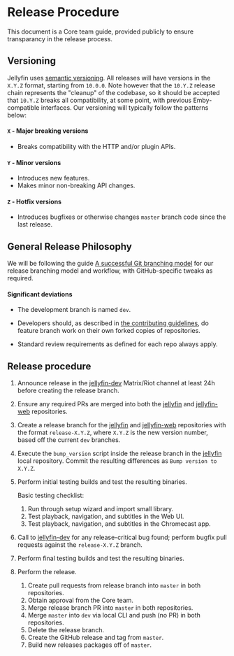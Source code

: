 # Release Procedure

This document is a Core team guide, provided publicly to ensure transparancy in the release process.

## Versioning

Jellyfin uses [semantic versioning](https://semver.org). All releases will have versions in the `X.Y.Z` format, starting from `10.0.0`. Note however that the `10.Y.Z` release chain represents the "cleanup" of the codebase, so it should be accepted that `10.Y.Z` breaks all compatibility, at some point, with previous Emby-compatible interfaces. Our versioning will typically follow the patterns below:

#### `X` - Major breaking versions

* Breaks compatibility with the HTTP and/or plugin APIs.

#### `Y` - Minor versions

* Introduces new features.
* Makes minor non-breaking API changes.

#### `Z` - Hotfix versions

* Introduces bugfixes or otherwise changes `master` branch code since the last release.

## General Release Philosophy

We will be following the guide [A successful Git branching model](https://nvie.com/posts/a-successful-git-branching-model/) for our release branching model and workflow, with GitHub-specific tweaks as required.

#### Significant deviations

* The development branch is named `dev`.

* Developers should, as described in [the contributing guidelines](/developer-docs/contributing), do feature branch work on their own forked copies of repositories.

* Standard review requirements as defined for each repo always apply.

## Release procedure

1. Announce release in the [jellyfin-dev](https://matrix.to/#/#jellyfin-dev:matrix.org) Matrix/Riot channel at least 24h before creating the release branch.

1. Ensure any required PRs are merged into both the [jellyfin](https://github.com/jellyfin/jellyfin) and [jellyfin-web](https://github.com/jellyfin/jellyfin-web) repositories.

1. Create a release branch for the [jellyfin](https://github.com/jellyfin/jellyfin) and [jellyfin-web](https://github.com/jellyfin/jellyfin-web) repositories with the format `release-X.Y.Z`, where `X.Y.Z` is the new version number, based off the current `dev` branches.

1. Execute the `bump_version` script inside the release branch in the [jellyfin](https://github.com/jellyfin/jellyfin) local repository. Commit the resulting differences as `Bump version to X.Y.Z`.

1. Perform initial testing builds and test the resulting binaries.

    Basic testing checklist:

    1. Run through setup wizard and import small library.  
    1. Test playback, navigation, and subtitles in the Web UI.  
    1. Test playback, navigation, and subtitles in the Chromecast app.  

1. Call to [jellyfin-dev](https://matrix.to/#/#jellyfin-dev:matrix.org) for any release-critical bug found; perform bugfix pull requests against the `release-X.Y.Z` branch.

1. Perform final testing builds and test the resulting binaries.

1. Perform the release.

    1. Create pull requests from release branch into `master` in both repositories.  
    1. Obtain approval from the Core team.  
    1. Merge release branch PR into `master` in both repositories.  
    1. Merge `master` into `dev` via local CLI and push (no PR) in both repositories.  
    1. Delete the release branch.  
    1. Create the GitHub release and tag from `master`.  
    1. Build new releases packages off of `master`.  
